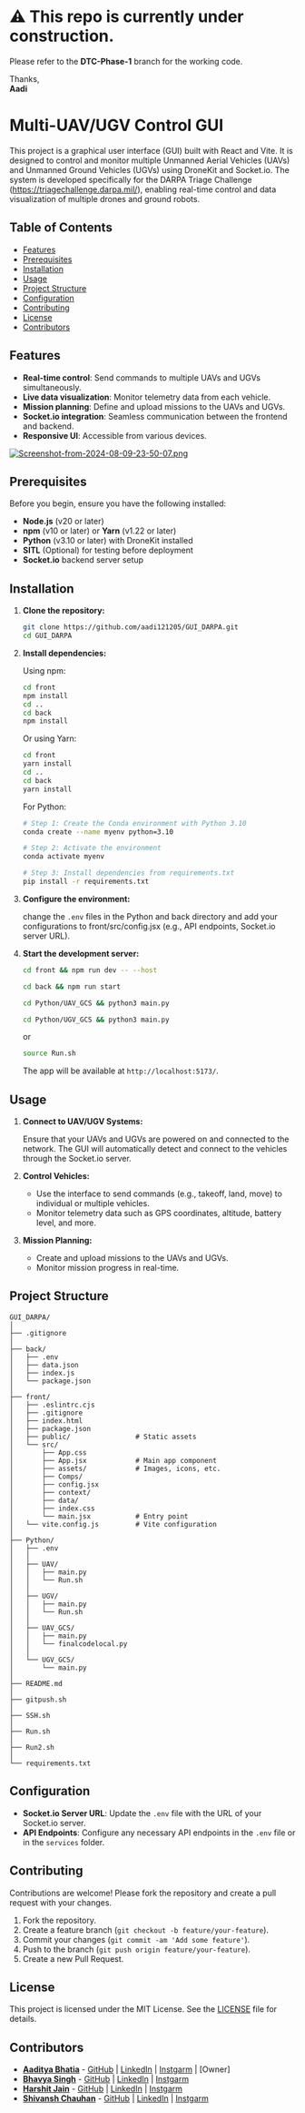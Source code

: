 # ⚠️ This repo is currently under construction.
Please refer to the **DTC-Phase-1** branch for the working code.  

Thanks,  
**Aadi**

# Multi-UAV/UGV Control GUI

This project is a graphical user interface (GUI) built with React and Vite. It is designed to control and monitor multiple Unmanned Aerial Vehicles (UAVs) and Unmanned Ground Vehicles (UGVs) using DroneKit and Socket.io. The system is developed specifically for the DARPA Triage Challenge (https://triagechallenge.darpa.mil/), enabling real-time control and data visualization of multiple drones and ground robots.

## Table of Contents

- [Features](#features)
- [Prerequisites](#prerequisites)
- [Installation](#installation)
- [Usage](#usage)
- [Project Structure](#project-structure)
- [Configuration](#configuration)
- [Contributing](#contributing)
- [License](#license)
- [Contributors](#contributors)

## Features

- **Real-time control**: Send commands to multiple UAVs and UGVs simultaneously.
- **Live data visualization**: Monitor telemetry data from each vehicle.
- **Mission planning**: Define and upload missions to the UAVs and UGVs.
- **Socket.io integration**: Seamless communication between the frontend and backend.
- **Responsive UI**: Accessible from various devices.

[![Screenshot-from-2024-08-09-23-50-07.png](https://i.postimg.cc/hvjrn7VD/Screenshot-from-2025-03-19-11-13-02.png)](https://postimg.cc/r0BWCsh3)
## Prerequisites

Before you begin, ensure you have the following installed:

- **Node.js** (v20 or later)
- **npm** (v10 or later) or **Yarn** (v1.22 or later)
- **Python** (v3.10 or later) with DroneKit installed
- **SITL** (Optional) for testing before deployment
- **Socket.io** backend server setup

## Installation

1. **Clone the repository:**

   ```bash
   git clone https://github.com/aadi121205/GUI_DARPA.git
   cd GUI_DARPA
   ```

2. **Install dependencies:**

   Using npm:

   ```bash
   cd front
   npm install
   cd ..
   cd back
   npm install
   ```

   Or using Yarn:

   ```bash
   cd front
   yarn install
   cd ..
   cd back
   yarn install
   ```

   For Python:

   ```bash
   # Step 1: Create the Conda environment with Python 3.10
   conda create --name myenv python=3.10

   # Step 2: Activate the environment
   conda activate myenv

   # Step 3: Install dependencies from requirements.txt
   pip install -r requirements.txt

   ```

3. **Configure the environment:**

   change the `.env` files in the Python and back directory and add your configurations to front/src/config.jsx (e.g., API endpoints, Socket.io server URL).

4. **Start the development server:**

   ```bash
   cd front && npm run dev -- --host
   ```

   ```bash
   cd back && npm run start
   ```

   ```bash
   cd Python/UAV_GCS && python3 main.py
   ```
   ```bash
   cd Python/UGV_GCS && python3 main.py
   ```
   or

   ```bash
   source Run.sh
   ```

   The app will be available at `http://localhost:5173/`.

## Usage

1. **Connect to UAV/UGV Systems:**

   Ensure that your UAVs and UGVs are powered on and connected to the network. The GUI will automatically detect and connect to the vehicles through the Socket.io server.

2. **Control Vehicles:**

   - Use the interface to send commands (e.g., takeoff, land, move) to individual or multiple vehicles.
   - Monitor telemetry data such as GPS coordinates, altitude, battery level, and more.

3. **Mission Planning:**

   - Create and upload missions to the UAVs and UGVs.
   - Monitor mission progress in real-time.

## Project Structure

```plaintext
GUI_DARPA/
│
├── .gitignore
│
├── back/
│   ├── .env
│   ├── data.json
│   ├── index.js
│   └── package.json
│
├── front/
│   ├── .eslintrc.cjs
│   ├── .gitignore
│   ├── index.html
│   ├── package.json
│   ├── public/                # Static assets
│   └── src/
│       ├── App.css
│       ├── App.jsx            # Main app component
│       ├── assets/            # Images, icons, etc.
│       ├── Comps/
│       ├── config.jsx
│       ├── context/
│       ├── data/
│       ├── index.css
│       └── main.jsx           # Entry point
│   └── vite.config.js         # Vite configuration
│
├── Python/
│   ├── .env
│   │ 
│   ├── UAV/
│   │   ├── main.py
│   │   └── Run.sh
│   │ 
│   ├── UGV/
│   │   ├── main.py
│   │   └── Run.sh
│   │ 
│   ├── UAV_GCS/
│   │   ├── main.py
│   │   └── finalcodelocal.py
│   │ 
│   └── UGV_GCS/
│       └── main.py
│
├── README.md
│
├── gitpush.sh
│
├── SSH.sh
│
├── Run.sh
│
├── Run2.sh
│
└── requirements.txt
```
## Configuration

- **Socket.io Server URL**: Update the `.env` file with the URL of your Socket.io server.
- **API Endpoints**: Configure any necessary API endpoints in the `.env` file or in the `services` folder.


## Contributing

Contributions are welcome! Please fork the repository and create a pull request with your changes.

1. Fork the repository.
2. Create a feature branch (`git checkout -b feature/your-feature`).
3. Commit your changes (`git commit -am 'Add some feature'`).
4. Push to the branch (`git push origin feature/your-feature`).
5. Create a new Pull Request.

## License

This project is licensed under the MIT License. See the [LICENSE](LICENSE) file for details.

## Contributors

- **[Aaditya Bhatia](https://github.com/aadi121205)** - [GitHub](https://github.com/aadi121205) | [LinkedIn](https://www.linkedin.com/in/aaditya-bhatia-170b76187/) | [Instgarm](https://www.instagram.com/aaadi_b/) | [Owner]
- **[Bhavya Singh](https://github.com/Bhavya092003)** - [GitHub](https://github.com/Bhavya092003) | [LinkedIn](https://www.linkedin.com/in/bhavya-singh-5732b6250/) | [Instgarm](https://www.instagram.com/bhavyasingh_404) 
- **[Harshit Jain](https://github.com/Harshitjain18)** - [GitHub](https://github.com/Harshitjain18) | [LinkedIn](https://www.linkedin.com/in/harshit-jain-b383941b4) | [Instgarm](https://www.instagram.com/harshitjain110)
- **[Shivansh Chauhan](https://github.com/Programmer-Shivansh)** - [GitHub](https://github.com/Programmer-Shivansh) | [LinkedIn](https://www.linkedin.com/in/shivansh-chauhan-07014b244/) | [Instgarm](https://www.instagram.com/_shivansh_jii?igsh=cjF5cG9wengycDhk)
